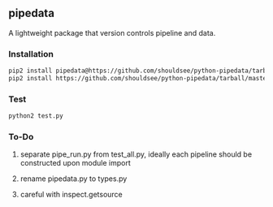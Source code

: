 ## pipedata

A lightweight package that version controls pipeline and data.

### Installation

```bash
pip2 install pipedata@https://github.com/shouldsee/python-pipedata/tarball/master --user
pip2 install https://github.com/shouldsee/python-pipedata/tarball/master --user
```

### Test

```bash
python2 test.py
```
### To-Do

1. separate pipe_run.py from test_all.py, ideally each pipeline should be constructed upon module import 

1. rename pipedata.py to types.py

1. careful with inspect.getsource

